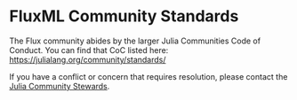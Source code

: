 FluxML Community Standards
=========================

The Flux community abides by the larger Julia Communities Code of Conduct. You can find that CoC listed here: https://julialang.org/community/standards/

If you have a conflict or concern that requires resolution, please contact the [Julia Community Stewards](https://julialang.org/community/stewards/).
